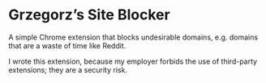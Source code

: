 # Grzegorz’s Site Blocker

A simple Chrome extension that blocks undesirable domains, e.g. domains that are
a waste of time like Reddit.

I wrote this extension, because my employer forbids the use of third-party
extensions; they are a security risk.
